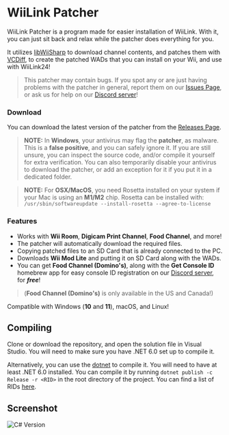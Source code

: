 # WiiLink Patcher

WiiLink Patcher is a program made for easier installation of WiiLink. With it, you can just sit back and relax while the patcher does everything for you.

It utilizes [libWiiSharp](https://github.com/WiiDatabase/libWiiSharp) to download channel contents, and patches them with [VCDiff](https://github.com/SnowflakePowered/vcdiff), to create the patched WADs that you can install on your Wii, and use with WiiLink24!

>This patcher may contain bugs. If you spot any or are just having problems with the patcher in general, report them on our [Issues Page](https://github.com/WiiLink24/WiiLink24-Patcher/issues), or ask us for help on our [Discord server](https://discord.gg/wiilink)!

### Download
You can download the latest version of the patcher from the [Releases Page](https://github.com/WiiLink24/WiiLink24-Patcher/releases).

>**NOTE:** In **Windows**, your antivirus may flag the **patcher**, as malware. This is a **false positive**, and you can safely ignore it. If you are still unsure, you can inspect the source code, and/or compile it yourself for extra verification. You can also temporarily disable your antivirus to download the patcher, or add an exception for it if you put it in a dedicated folder.

>**NOTE:** For **OSX/MacOS**, you need Rosetta installed on your system if your Mac is using an **M1/M2** chip. Rosetta can be installed with:
>`/usr/sbin/softwareupdate --install-rosetta --agree-to-license`

### Features
* Works with **Wii Room**, **Digicam Print Channel**, **Food Channel**, and more!
* The patcher will automatically download the required files.
* Copying patched files to an SD Card that is already connected to the PC.
* Downloads **Wii Mod Lite** and putting it on SD Card along with the WADs.
* You can get **Food Channel (Domino's)**, along with the **Get Console ID** homebrew app for easy console ID registration on our [Discord server](https://discord.gg/wiilink), for ***free***!

>(**Food Channel (Domino's)** is only available in the US and Canada!)

Compatible with Windows (**10** and **11**), macOS, and Linux!

## Compiling

Clone or download the repository, and open the solution file in Visual Studio. You will need to make sure you have .NET 6.0 set up to compile it.

Alternatively, you can use the [dotnet](https://dotnet.microsoft.com) to compile it. You will need to have at least .NET 6.0 installed. You can compile it by running `dotnet publish -c Release -r <RID>` in the root directory of the project. You can find a list of RIDs [here](https://docs.microsoft.com/en-us/dotnet/core/rid-catalog).

## Screenshot
![C# Version](https://i.imgur.com/DlH8c0V.png)
